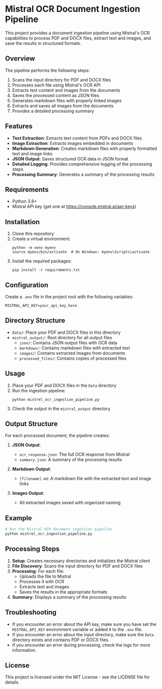 # Mistral OCR Document Ingestion Pipeline

This project provides a document ingestion pipeline using Mistral's OCR capabilities to process PDF and DOCX files, extract text and images, and save the results in structured formats.

## Overview

The pipeline performs the following steps:
1. Scans the input directory for PDF and DOCX files
2. Processes each file using Mistral's OCR API
3. Extracts text content and images from the documents
4. Saves the processed content as JSON files
5. Generates markdown files with properly linked images
6. Extracts and saves all images from the documents
7. Provides a detailed processing summary

## Features

- **Text Extraction**: Extracts text content from PDFs and DOCX files
- **Image Extraction**: Extracts images embedded in documents
- **Markdown Generation**: Creates markdown files with properly formatted text and image links
- **JSON Output**: Saves structured OCR data in JSON format
- **Detailed Logging**: Provides comprehensive logging of the processing steps
- **Processing Summary**: Generates a summary of the processing results

## Requirements

- Python 3.8+
- Mistral API key (get one at https://console.mistral.ai/api-keys)

## Installation

1. Clone this repository
2. Create a virtual environment:
   ```
   python -m venv myenv
   source myenv/bin/activate  # On Windows: myenv\Scripts\activate
   ```
3. Install the required packages:
   ```
   pip install -r requirements.txt
   ```

## Configuration

Create a `.env` file in the project root with the following variables:

```
MISTRAL_API_KEY=your_api_key_here
```

## Directory Structure

- `Data/`: Place your PDF and DOCX files in this directory
- `mistral_output/`: Root directory for all output files
  - `json/`: Contains JSON output files with OCR data
  - `markdown/`: Contains markdown files with extracted text
  - `images/`: Contains extracted images from documents
  - `processed_files/`: Contains copies of processed files

## Usage

1. Place your PDF and DOCX files in the `Data` directory
2. Run the ingestion pipeline:
   ```
   python mistrel_ocr_ingestion_pipeline.py
   ```
3. Check the output in the `mistral_output` directory

## Output Structure

For each processed document, the pipeline creates:

1. **JSON Output**:
   - `ocr_response.json`: The full OCR response from Mistral
   - `summary.json`: A summary of the processing results

2. **Markdown Output**:
   - `[filename].md`: A markdown file with the extracted text and image links

3. **Images Output**:
   - All extracted images saved with organized naming

## Example

```python
# Run the Mistral OCR document ingestion pipeline
python mistrel_ocr_ingestion_pipeline.py
```

## Processing Steps

1. **Setup**: Creates necessary directories and initializes the Mistral client
2. **File Discovery**: Scans the input directory for PDF and DOCX files
3. **Processing**: For each file:
   - Uploads the file to Mistral
   - Processes it with OCR
   - Extracts text and images
   - Saves the results in the appropriate formats
4. **Summary**: Displays a summary of the processing results

## Troubleshooting

- If you encounter an error about the API key, make sure you have set the `MISTRAL_API_KEY` environment variable or added it to the `.env` file.
- If you encounter an error about the input directory, make sure the `Data` directory exists and contains PDF or DOCX files.
- If you encounter an error during processing, check the logs for more information.

## License

This project is licensed under the MIT License - see the LICENSE file for details. 
